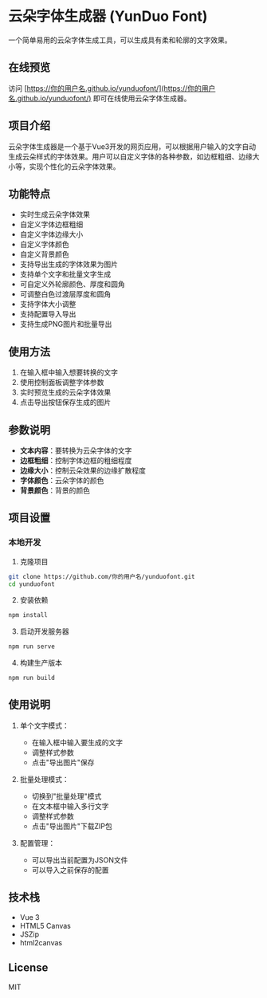 # 云朵字体生成器 (YunDuo Font)

一个简单易用的云朵字体生成工具，可以生成具有柔和轮廓的文字效果。

## 在线预览

访问 [https://你的用户名.github.io/yunduofont/](https://你的用户名.github.io/yunduofont/) 即可在线使用云朵字体生成器。

## 项目介绍
云朵字体生成器是一个基于Vue3开发的网页应用，可以根据用户输入的文字自动生成云朵样式的字体效果。用户可以自定义字体的各种参数，如边框粗细、边缘大小等，实现个性化的云朵字体效果。

## 功能特点
- 实时生成云朵字体效果
- 自定义字体边框粗细
- 自定义字体边缘大小
- 自定义字体颜色
- 自定义背景颜色
- 支持导出生成的字体效果为图片
- 支持单个文字和批量文字生成
- 可自定义外轮廓颜色、厚度和圆角
- 可调整白色过渡层厚度和圆角
- 支持字体大小调整
- 支持配置导入导出
- 支持生成PNG图片和批量导出

## 使用方法
1. 在输入框中输入想要转换的文字
2. 使用控制面板调整字体参数
3. 实时预览生成的云朵字体效果
4. 点击导出按钮保存生成的图片

## 参数说明
- **文本内容**：要转换为云朵字体的文字
- **边框粗细**：控制字体边框的粗细程度
- **边缘大小**：控制云朵效果的边缘扩散程度
- **字体颜色**：云朵字体的颜色
- **背景颜色**：背景的颜色

## 项目设置

### 本地开发

1. 克隆项目
```bash
git clone https://github.com/你的用户名/yunduofont.git
cd yunduofont
```

2. 安装依赖
```bash
npm install
```

3. 启动开发服务器
```bash
npm run serve
```

4. 构建生产版本
```bash
npm run build
```

## 使用说明

1. 单个文字模式：
   - 在输入框中输入要生成的文字
   - 调整样式参数
   - 点击"导出图片"保存

2. 批量处理模式：
   - 切换到"批量处理"模式
   - 在文本框中输入多行文字
   - 调整样式参数
   - 点击"导出图片"下载ZIP包

3. 配置管理：
   - 可以导出当前配置为JSON文件
   - 可以导入之前保存的配置

## 技术栈

- Vue 3
- HTML5 Canvas
- JSZip
- html2canvas

## License

MIT
